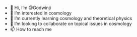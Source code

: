 - 👋 Hi, I’m @Godwinji
- 👀 I’m interested in cosmology
- 🌱 I’m currently learning cosmology and theoretical physics
- 💞️ I’m looking to collaborate on topical issues in cosmology
- 📫 How to reach me 

<!---
Godwinji/Godwinji is a ✨ special ✨ repository because its `README.md` (this file) appears on your GitHub profile.
You can click the Preview link to take a look at your changes.
--->

